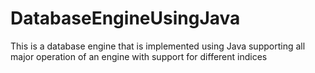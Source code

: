 # DatabaseEngineUsingJava
This is a database engine that is implemented using Java supporting all major operation of an engine with support for different indices
